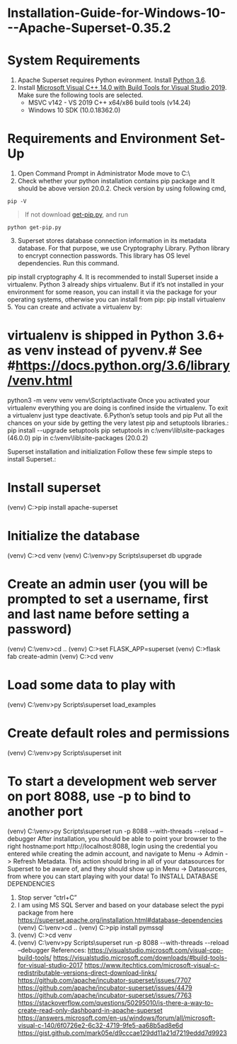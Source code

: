 # Installation-Guide-for-Windows-10---Apache-Superset-0.35.2
# System Requirements
1. Apache Superset requires Python evironment. Install [Python 3.6](https://www.python.org/downloads/release/python-360/).
2. Install [Microsoft Visual C++ 14.0 with Build Tools for Visual Studio 2019](https://visualstudio.microsoft.com/thank-you-downloading-visual-studio/?sku=BuildTools&rel=16). Make sure the following tools are selected.
    - MSVC v142 - VS 2019 C++ x64/x86 build tools (v14.24)
    - Windows 10 SDK (10.0.18362.0)
# Requirements and Environment Set-Up
1.	Open Command Prompt in Administrator Mode move to C:\
2.	Check whether your python installation contains pip package and It should be above version 20.0.2. Check version by using following cmd, 
```
pip -V
```
 > If not download [get-pip.py](https://bootstrap.pypa.io/get-pip.py), and run 
```
python get-pip.py
```
 
3.	Superset stores database connection information in its metadata database. For that purpose, we use Cryptography Library. Python library to encrypt connection passwords. This library has OS level dependencies. Run this command.

pip install cryptography
4.	It is recommended to install Superset inside a virtualenv. Python 3 already ships virtualenv. But if it’s not installed in your environment for some reason, you can install it via the package for your operating systems, otherwise you can install from pip:
pip install virtualenv
5.	You can create and activate a virtualenv by:
# virtualenv is shipped in Python 3.6+ as venv instead of pyvenv.# See #https://docs.python.org/3.6/library/venv.html
python3 -m venv venv
venv\Scripts\activate
Once you activated your virtualenv everything you are doing is confined inside the virtualenv. To exit a virtualenv just type deactivate.
6.Python’s setup tools and pip
Put all the chances on your side by getting the very latest pip and setuptools libraries.:
pip install --upgrade setuptools pip
setuptools in c:\venv\lib\site-packages (46.0.0)
pip in c:\venv\lib\site-packages (20.0.2)


Superset installation and initialization
Follow these few simple steps to install Superset.:
# Install superset
(venv) C:\>pip install apache-superset

# Initialize the database
(venv) C:\>cd venv
(venv) C:\venv>py Scripts\superset db upgrade
# Create an admin user (you will be prompted to set a username, first and last name before setting a password)
(venv) C:\venv>cd ..
(venv) C:\>set FLASK_APP=superset
(venv) C:\>flask fab create-admin
(venv) C:\>cd venv
# Load some data to play with
(venv) C:\venv>py Scripts\superset load_examples
# Create default roles and permissions
(venv) C:\venv>py Scripts\superset init
# To start a development web server on port 8088, use -p to bind to another port
(venv) C:\venv>py Scripts\superset run -p 8088 --with-threads --reload –debugger
After installation, you should be able to point your browser to the right hostname:port http://localhost:8088, login using the credential you entered while creating the admin account, and navigate to Menu -> Admin -> Refresh Metadata. This action should bring in all of your datasources for Superset to be aware of, and they should show up in Menu -> Datasources, from where you can start playing with your data!
To INSTALL DATABASE DEPENDENCIES
1)	Stop server “ctrl+C”
2)	I am using MS SQL Server and based on your database select the pypi package from here https://superset.apache.org/installation.html#database-dependencies
(venv) C:\venv>cd ..
(venv) C:\>pip install pymssql
3)	(venv) C:\>cd venv
4)	(venv) C:\venv>py Scripts\superset run -p 8088 --with-threads --reload –debugger
References:
https://visualstudio.microsoft.com/visual-cpp-build-tools/
https://visualstudio.microsoft.com/downloads/#build-tools-for-visual-studio-2017
https://www.itechtics.com/microsoft-visual-c-redistributable-versions-direct-download-links/
https://github.com/apache/incubator-superset/issues/7707
https://github.com/apache/incubator-superset/issues/4479
https://github.com/apache/incubator-superset/issues/7763
https://stackoverflow.com/questions/50295010/is-there-a-way-to-create-read-only-dashboard-in-apache-superset
https://answers.microsoft.com/en-us/windows/forum/all/microsoft-visual-c-140/6f0726e2-6c32-4719-9fe5-aa68b5ad8e6d
https://gist.github.com/mark05e/d9cccae129dd11a21d7219eddd7d9923




